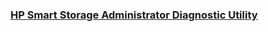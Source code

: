 ### [HP Smart Storage Administrator Diagnostic Utility](https://keeperlu.github.io/TechDoc/HPSSADU.html)
